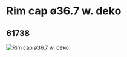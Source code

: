# Rim cap ø36.7 w. deko
## 61738
![Rim cap ø36.7 w. deko](https://lc-www-live-s.legocdn.com/media/bricks/5/2/4539882.jpg)